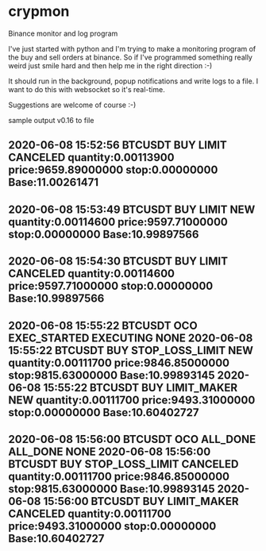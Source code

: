 # crypmon
Binance monitor and log program

I've just started with python and I'm trying to make a monitoring program of the buy and sell orders at binance. 
So if I've programmed something really weird just smile hard and then help me in the right direction :-)


It should run in the background, popup notifications and write logs to a file.
I want to do this with websocket so it's real-time.


Suggestions are welcome of course :-)


sample output v0.16 to file

2020-06-08 15:52:56 BTCUSDT BUY LIMIT CANCELED quantity:0.00113900 price:9659.89000000 stop:0.00000000 Base:11.00261471
--------------------
2020-06-08 15:53:49 BTCUSDT BUY LIMIT NEW quantity:0.00114600 price:9597.71000000 stop:0.00000000 Base:10.99897566
--------------------
2020-06-08 15:54:30 BTCUSDT BUY LIMIT CANCELED quantity:0.00114600 price:9597.71000000 stop:0.00000000 Base:10.99897566
--------------------
2020-06-08 15:55:22 BTCUSDT OCO EXEC_STARTED EXECUTING NONE
2020-06-08 15:55:22 BTCUSDT BUY STOP_LOSS_LIMIT NEW quantity:0.00111700 price:9846.85000000 stop:9815.63000000 Base:10.99893145
2020-06-08 15:55:22 BTCUSDT BUY LIMIT_MAKER NEW quantity:0.00111700 price:9493.31000000 stop:0.00000000 Base:10.60402727
--------------------
2020-06-08 15:56:00 BTCUSDT OCO ALL_DONE ALL_DONE NONE
2020-06-08 15:56:00 BTCUSDT BUY STOP_LOSS_LIMIT CANCELED quantity:0.00111700 price:9846.85000000 stop:9815.63000000 Base:10.99893145
2020-06-08 15:56:00 BTCUSDT BUY LIMIT_MAKER CANCELED quantity:0.00111700 price:9493.31000000 stop:0.00000000 Base:10.60402727
--------------------
